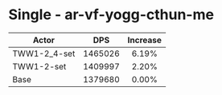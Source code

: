 # Single - ar-vf-yogg-cthun-me
| Actor | DPS | Increase |
|---|:---:|:---:|
|TWW1-2_4-set|1465026|6.19%|
|TWW1-2-set|1409997|2.20%|
|Base|1379680|0.00%|

